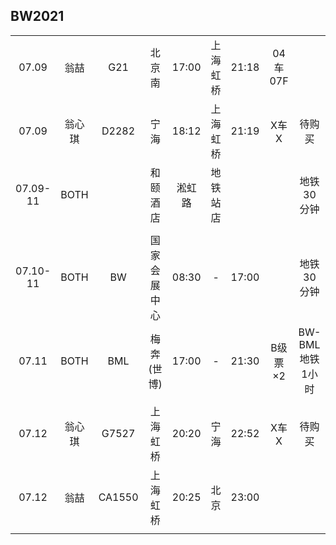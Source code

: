 ## BW2021

|        |      |      |            |       |        |       |         |      |
| :----: | :--: | :--: | :--------: | :---: |  :--:  | :---: | :-----: | :--: |
| 07.09  | 翁喆 |  G21 |   北京南   | 17:00 |上海虹桥| 21:18 | 04车07F |      |
| 07.09  |翁心琪| D2282|    宁海    | 18:12 |上海虹桥| 21:19 | X车X    | 待购买 |
|07.09-11| BOTH |      |  和颐酒店  | 淞虹路|地铁站店|       |         | 地铁30分钟 |
|        |      |      |            |       |        |       |         |      |
|07.10-11| BOTH |  BW  |国家会展中心| 08:30 |   -    | 17:00 |         | 地铁30分钟 |
| 07.11  | BOTH |  BML | 梅奔(世博) | 17:00 |   -    | 21:30 | B级票×2 | BW-BML地铁1小时 |
|        |      |      |            |       |        |       |         |      |
| 07.12  |翁心琪| G7527|  上海虹桥  | 20:20 |  宁海  | 22:52 | X车X    | 待购买 |
| 07.12  | 翁喆 |CA1550|  上海虹桥  | 20:25 |  北京  | 23:00 |         |      |
|        |      |      |            |       |        |       |         |      |
